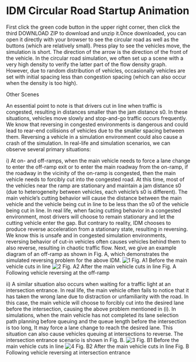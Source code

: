# IDM Circular Road Startup Animation
First click the green code button in the upper right corner, then click the third DOWNLOAD ZIP to download and unzip it.Once downloaded, you can open it directly with your browser to see the circular road as well as the buttons (which are relatively small). Press play to see the vehicles move, the simulation is short. The direction of the arrow is the direction of the front of the vehicle.
 In the circular road simulation, we often set up a scene with a very high density to verify the latter part of the flow density graph. However, due to random distribution of vehicles, occasionally vehicles are set with initial spacing less than congestion spacing (which can also occur when the density is too high). 
 
Other Scenes

An essential point to note is that drivers cut in line when traffic is congested, resulting in distances smaller than the jam distance s0. In these situations, vehicles move slowly and stop-and-go traffic occurs frequently. We know that reversing in congested environments is dangerous and could lead to rear-end collisions of vehicles due to the smaller spacing between them. Reversing a vehicle in a simulation environment could also cause a crash of the simulation. In real-life and simulation scenarios, we can observe several primary situations:

i) At on- and off-ramps, when the main vehicle needs to force a lane change to enter the off-ramp exit or to enter the main roadway from the on-ramp, if the roadway in the vicinity of the on-ramp is congested, then the main vehicle needs to forcibly cut into the congested road. At this time, most of the vehicles near the ramp are stationary and maintain a jam distance s0 (due to heterogeneity between vehicles, each vehicle’s s0 is different). The main vehicle’s cutting behavior will cause the distance between the main vehicle and the vehicle being cut in line to be less than the s0 of the vehicle being cut in line. In real life, when facing cutting behavior in a congested environment, most drivers will choose to remain stationary and let the cutting vehicle enter the gap. But contrary to reality, IDM chooses to produce reverse acceleration from a stationary state, resulting in reversing. We know this is unsafe and in congested simulation environments, reversing behavior of cut-in vehicles often causes vehicles behind them to also reverse, resulting in chaotic traffic flow. Next, we give an example diagram of an off-ramp as shown in Fig. A, which demonstrates the simulated reversing problem for the above IDM.
![1](https://github.com/chanstary/IDM-Circular-Road-Startup-Animation/assets/83267051/1db29b8a-d30f-4f8e-8bf8-7e69b53116cf)
Fig. A1 Before the main vehicle cuts in line
![2](https://github.com/chanstary/IDM-Circular-Road-Startup-Animation/assets/83267051/1e8200b8-3c28-4c83-ad04-04407569604f)
Fig. A2 After the main vehicle cuts in line
Fig. A Following vehicle reversing at the off-ramp

ii) A similar situation also occurs when waiting for a traffic light at an intersection entrance. In real life, the main vehicle often fails to notice that it has taken the wrong lane due to distraction or unfamiliarity with the road. In this case, the main vehicle will choose to forcibly cut into the desired lane before the intersection, causing the above problem mentioned in (i). In simulations, when the main vehicle has not completed its lane selection path planning before queuing and the queue length before the intersection is too long, It may force a lane change to reach the desired lane. This situation can also cause vehicles queuing at intersections to reverse. The intersection entrance scenario is shown in Fig. B.
![3](https://github.com/chanstary/IDM-Circular-Road-Startup-Animation/assets/83267051/515b6a64-f03f-44da-a297-892857f86521)
Fig. B1 Before the main vehicle cuts in line
![4](https://github.com/chanstary/IDM-Circular-Road-Startup-Animation/assets/83267051/affe9925-7569-4636-8b15-c84b969e3065)
Fig. B2 After the main vehicle cuts in line
Fig. B Following vehicle reversing at intersection entrance
